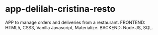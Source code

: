 # app-delilah-cristina-resto
APP to manage orders and deliveries from a restaurant. FRONTEND: HTML5, CSS3, Vanilla Javascript, Materialize. BACKEND: Node.JS, SQL.
